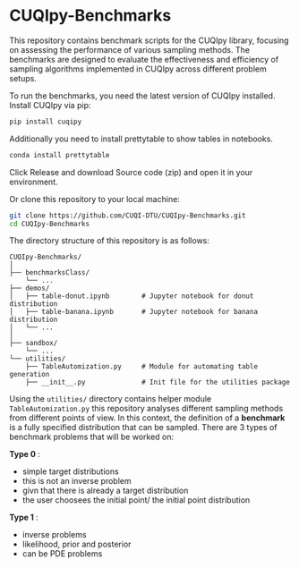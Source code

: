 # CUQIpy-Benchmarks

This repository contains benchmark scripts for the CUQIpy library, focusing on assessing the performance of various sampling methods. The benchmarks are designed to evaluate the effectiveness and efficiency of sampling algorithms implemented in CUQIpy across different problem setups.


To run the benchmarks, you need the latest version of CUQIpy installed. Install CUQIpy via pip:

```bash
pip install cuqipy
```
Additionally you need to install prettytable to show tables in notebooks.

```bash
conda install prettytable
```
Click Release and download Source code (zip) and open it in your environment.

Or clone this repository to your local machine:

```bash
git clone https://github.com/CUQI-DTU/CUQIpy-Benchmarks.git
cd CUQIpy-Benchmarks
```

The directory structure of this repository is as follows:

```plaintext
CUQIpy-Benchmarks/
│
├── benchmarksClass/
    └── ...
├── demos/
│   ├── table-donut.ipynb        # Jupyter notebook for donut distribution
│   ├── table-banana.ipynb       # Jupyter notebook for banana distribution
│   └── ...
│
├── sandbox/
    └── ...
└── utilities/
    ├── TableAutomization.py     # Module for automating table generation
    ├── __init__.py              # Init file for the utilities package
```
Using the `utilities/` directory contains helper module `TableAutomization.py` this repository analyses different sampling methods from different points of view. 
In this context, the definition of a __benchmark__ is a fully specified distribution that can be sampled. There are 3 types of benchmark problems that will be worked on:

__Type 0__ : 
- simple target distributions
- this is not an inverse problem
- givn that there is already a target distribution
- the user choosees the initial point/ the initial point distribution


__Type 1__ :
- inverse problems
- likelihood, prior and  posterior
- can be PDE problems




